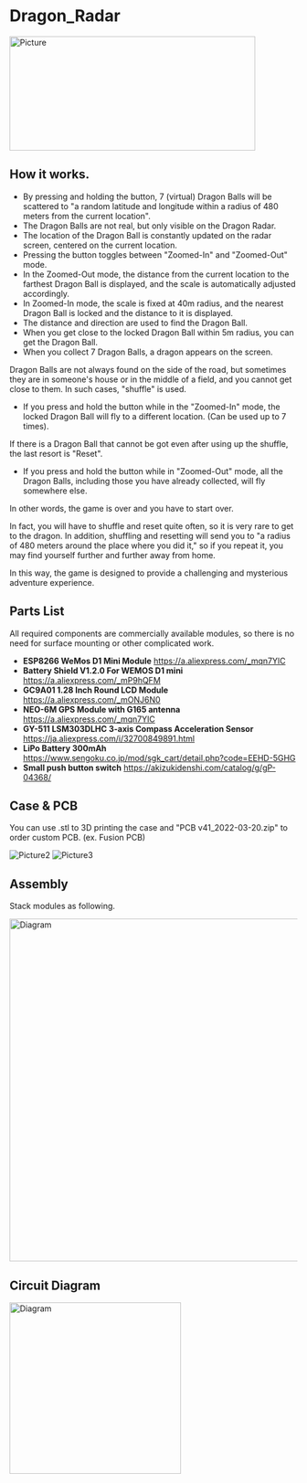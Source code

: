 # Dragon_Radar
<img src="https://user-images.githubusercontent.com/20789521/164951653-b47f373e-c136-4681-bdfb-4e81c3104c49.png" alt="Picture" title="Picture" width="430" height="200">

## How it works.
- By pressing and holding the button, 7 (virtual) Dragon Balls will be scattered to "a random latitude and longitude within a radius of 480 meters from the current location".
- The Dragon Balls are not real, but only visible on the Dragon Radar.
- The location of the Dragon Ball is constantly updated on the radar screen, centered on the current location.
- Pressing the button toggles between "Zoomed-In" and "Zoomed-Out" mode.
- In the Zoomed-Out mode, the distance from the current location to the farthest Dragon Ball is displayed, and the scale is automatically adjusted accordingly.
- In Zoomed-In mode, the scale is fixed at 40m radius, and the nearest Dragon Ball is locked and the distance to it is displayed.
- The distance and direction are used to find the Dragon Ball.
- When you get close to the locked Dragon Ball within 5m radius, you can get the Dragon Ball.
- When you collect 7 Dragon Balls, a dragon appears on the screen.

Dragon Balls are not always found on the side of the road, but sometimes they are in someone's house or in the middle of a field, and you cannot get close to them.
In such cases, "shuffle" is used.

- If you press and hold the button while in the "Zoomed-In" mode, the locked Dragon Ball will fly to a different location. (Can be used up to 7 times).

If there is a Dragon Ball that cannot be got even after using up the shuffle, the last resort is "Reset".

- If you press and hold the button while in "Zoomed-Out" mode, all the Dragon Balls, including those you have already collected, will fly somewhere else.

In other words, the game is over and you have to start over.

In fact, you will have to shuffle and reset quite often, so it is very rare to get to the dragon.
In addition, shuffling and resetting will send you to "a radius of 480 meters around the place where you did it," so if you repeat it, you may find yourself further and further away from home.

In this way, the game is designed to provide a challenging and mysterious adventure experience.

## Parts List
All required components are commercially available modules, so there is no need for surface mounting or other complicated work.

- **ESP8266 WeMos D1 Mini Module**
https://a.aliexpress.com/_mqn7YlC
- **Battery Shield V1.2.0 For WEMOS D1 mini**
https://a.aliexpress.com/_mP9hQFM
- **GC9A01 1.28 Inch Round LCD Module**
https://a.aliexpress.com/_mONJ6N0
- **NEO-6M GPS Module with G165 antenna**
https://a.aliexpress.com/_mqn7YlC
- **GY-511 LSM303DLHC 3-axis Compass Acceleration Sensor**
https://ja.aliexpress.com/i/32700849891.html
- **LiPo Battery 300mAh**
https://www.sengoku.co.jp/mod/sgk_cart/detail.php?code=EEHD-5GHG
- **Small push button switch**
https://akizukidenshi.com/catalog/g/gP-04368/

## Case & PCB
You can use .stl to 3D printing the case and "PCB v41_2022-03-20.zip" to order custom PCB. (ex. Fusion PCB)

![Picture2](https://user-images.githubusercontent.com/20789521/164953564-5a00600a-5fbc-4e1b-80e4-5dfe513fb888.png)
![Picture3](https://user-images.githubusercontent.com/20789521/164953706-4251f759-076a-4513-b543-43b20b9915b6.png)

## Assembly
Stack modules as following.

<img src="https://user-images.githubusercontent.com/20789521/164956945-5437594a-7661-485d-b8d0-df116ebcbd65.png" alt="Diagram" title="Circuit Diagram" width="600">

## Circuit Diagram
<img src="https://user-images.githubusercontent.com/20789521/164956541-ea336510-6122-4e24-b0d0-81ad30a37c85.png" alt="Diagram" title="Circuit Diagram" width="300">

